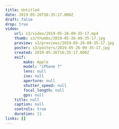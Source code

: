 ```yaml
---
title: Untitled
date: 2019-05-26T16:35:17.000Z
draft: false
drop: true
video:
    url: s3/video/2019-05-26-09-35-17.mp4
    thumb: s3/thumbs/2019-05-26-09-35-17.jpg
    preview: s3/previews/2019-05-26-09-35-17.jpg
    poster: s3/posters/2019-05-26-09-35-17.jpg
    created: 2019-05-26T16:35:17.000Z
    exif:
        make: Apple
        model: "iPhone 7"
        lens: null
        iso: null
        aperture: null
        shutter_speed: null
        focal_length: null
        gps: null
    title: null
    caption: null
    controls: true
    duration: 11
links: []
---
```

